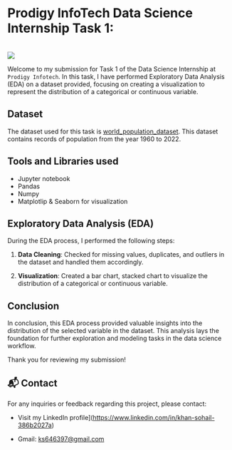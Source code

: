 # Prodigy InfoTech Data Science Internship Task 1:
<br>
<img src="https://github.com/KhanS0hail/PRODIGY_DS_01/blob/main/TASK-01.png"   >

Welcome to my submission for Task 1 of the Data Science Internship at `Prodigy Infotech`. In this task, I have performed Exploratory Data Analysis (EDA) on a dataset provided, focusing on creating a visualization to represent the distribution of a categorical or continuous variable.

## Dataset

The dataset used for this task is <a href="https://github.com/KhanS0hail/PRODIGY_DS_01/blob/main/WorldPopulation.csv">world_population_dataset</a>. This dataset contains records of population from the year 1960 to 2022. 

## Tools and Libraries used
- Jupyter notebook
- Pandas
- Numpy
- Matplotlip & Seaborn for visualization



## Exploratory Data Analysis (EDA)

During the EDA process, I performed the following steps:

1. **Data Cleaning**: Checked for missing values, duplicates, and outliers in the dataset and handled them accordingly.

2. **Visualization**: Created a bar chart, stacked chart to visualize the distribution of a categorical or continuous variable. 



## Conclusion

In conclusion, this EDA process provided valuable insights into the distribution of the selected variable in the dataset. This analysis lays the foundation for further exploration and modeling tasks in the data science workflow.

Thank you for reviewing my submission!

## 📬 Contact

For any inquiries or feedback regarding this project, please contact:

- Visit my LinkedIn profile](https://www.linkedin.com/in/khan-sohail-386b2027a)

- Gmail: ks646397@gmail.com